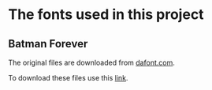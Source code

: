 # The fonts used in this project

## Batman Forever

The original files are downloaded from [dafont.com](https://www.dafont.com/de/batman-forever.font).

To download these files use this [link](https://dl.dafont.com/dl/?f=batman_forever).
